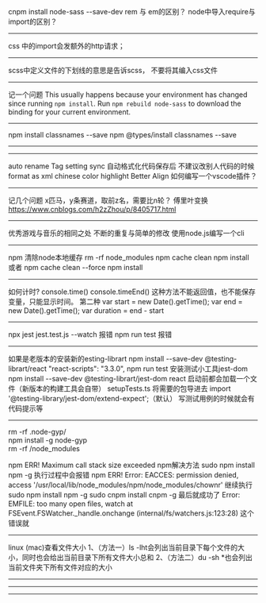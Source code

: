 cnpm install node-sass --save-dev
rem 与  em的区别？
node中导入require与import的区别？
****************
css 中的import会发额外的http请求；
****************
scss中定义文件的下划线的意思是告诉scss，
不要将其编入css文件
****************
记一个问题
This usually happens because your environment has changed since running `npm install`.
Run `npm rebuild node-sass` to download the binding for your current environment.
****************
npm install classnames --save
npm @types/install classnames --save
****************
****************
auto rename Tag
setting sync
自动格式化代码保存后
不建议改别人代码的时候
format as xml
chinese
color highlight
Better Align
如何编写一个vscode插件？
****************
记几个问题
x匹马，y条赛道，取前z名，需要比n轮？
傅里叶变换
https://www.cnblogs.com/h2zZhou/p/8405717.html
****************
优秀游戏与音乐的相同之处
不断的重复与简单的修改
使用node.js编写一个cli
****************
npm 清除node本地缓存
rm -rf node_modules
npm cache clean
npm install
或者
npm cache clean --force
npm install
****************
如何计时?
console.time()
console.timeEnd()
这种方法不能返回值，也不能保存变量，只能显示时间。
第二种
var start = new Date().getTime();
var end = new Date().getTime();
var duration = end - start

****************
npx jest jest.test.js --watch 报错
npm run test 报错
****************
如果是老版本的安装新的esting-librart
npm install --save-dev @testing-librart/react
"react-scripts": "3.3.0",
npm run test
安装测试小工具jest-dom
npm install --save-dev @testing-librart/jest-dom
react 启动前都会加载一个文件（新版本的构建工具会自带） setupTests.ts
将需要的包导进去
import '@testing-library/jest-dom/extend-expect';（默认）
写测试用例的时候就会有代码提示等
****************
rm -rf .node-gyp/  
npm install -g node-gyp  
rm -rf /node_modules 

npm ERR! Maximum call stack size exceeded npm解决方法
sudo npm install npm -g
执行过程中会报错
npm ERR! Error: EACCES: permission denied, access '/usr/local/lib/node_modules/npm/node_modules/chownr'
继续执行
sudo npm install npm -g
sudo cnpm install cnpm -g
最后就成功了
Error: EMFILE: too many open files, watch
    at FSEvent.FSWatcher._handle.onchange (internal/fs/watchers.js:123:28)
这个错误就
****************
linux (mac)查看文件大小
1、（方法一）ls -lht会列出当前目录下每个文件的大小，同时也会给出当前目录下所有文件大小总和
2、（方法二）du -sh *也会列出当前文件夹下所有文件对应的大小
****************
****************
****************